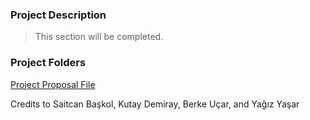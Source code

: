 ### Project Description

> This section will be completed.

### Project Folders

 [Project Proposal File](https://w3.bilkent.edu.tr/bilkent/)



Credits to Saitcan Başkol, Kutay Demiray, Berke Uçar, and Yağız Yaşar

